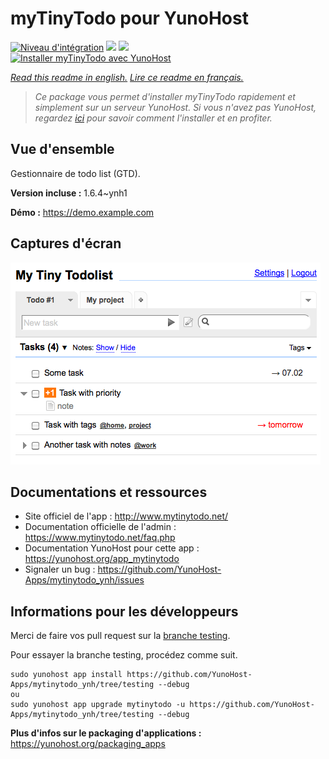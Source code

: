 # myTinyTodo pour YunoHost

[![Niveau d'intégration](https://dash.yunohost.org/integration/mytinytodo.svg)](https://dash.yunohost.org/appci/app/mytinytodo) ![](https://ci-apps.yunohost.org/ci/badges/mytinytodo.status.svg) ![](https://ci-apps.yunohost.org/ci/badges/mytinytodo.maintain.svg)  
[![Installer myTinyTodo avec YunoHost](https://install-app.yunohost.org/install-with-yunohost.svg)](https://install-app.yunohost.org/?app=mytinytodo)

*[Read this readme in english.](./README.md)*
*[Lire ce readme en français.](./README_fr.md)*

> *Ce package vous permet d'installer myTinyTodo rapidement et simplement sur un serveur YunoHost.
Si vous n'avez pas YunoHost, regardez [ici](https://yunohost.org/#/install) pour savoir comment l'installer et en profiter.*

## Vue d'ensemble

Gestionnaire de todo list (GTD).

**Version incluse :** 1.6.4~ynh1

**Démo :** https://demo.example.com

## Captures d'écran

![](./doc/screenshots/shot-v14b1.png)

## Documentations et ressources

* Site officiel de l'app : http://www.mytinytodo.net/
* Documentation officielle de l'admin : https://www.mytinytodo.net/faq.php
* Documentation YunoHost pour cette app : https://yunohost.org/app_mytinytodo
* Signaler un bug : https://github.com/YunoHost-Apps/mytinytodo_ynh/issues

## Informations pour les développeurs

Merci de faire vos pull request sur la [branche testing](https://github.com/YunoHost-Apps/mytinytodo_ynh/tree/testing).

Pour essayer la branche testing, procédez comme suit.
```
sudo yunohost app install https://github.com/YunoHost-Apps/mytinytodo_ynh/tree/testing --debug
ou
sudo yunohost app upgrade mytinytodo -u https://github.com/YunoHost-Apps/mytinytodo_ynh/tree/testing --debug
```

**Plus d'infos sur le packaging d'applications :** https://yunohost.org/packaging_apps